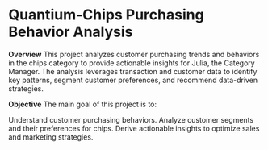 # Quantium-Chips Purchasing Behavior Analysis
**Overview**
This project analyzes customer purchasing trends and behaviors in the chips category to provide actionable insights for Julia, the Category Manager. The analysis leverages transaction and customer data to identify key patterns, segment customer preferences, and recommend data-driven strategies.

**Objective**
The main goal of this project is to:

Understand customer purchasing behaviors.
Analyze customer segments and their preferences for chips.
Derive actionable insights to optimize sales and marketing strategies.
